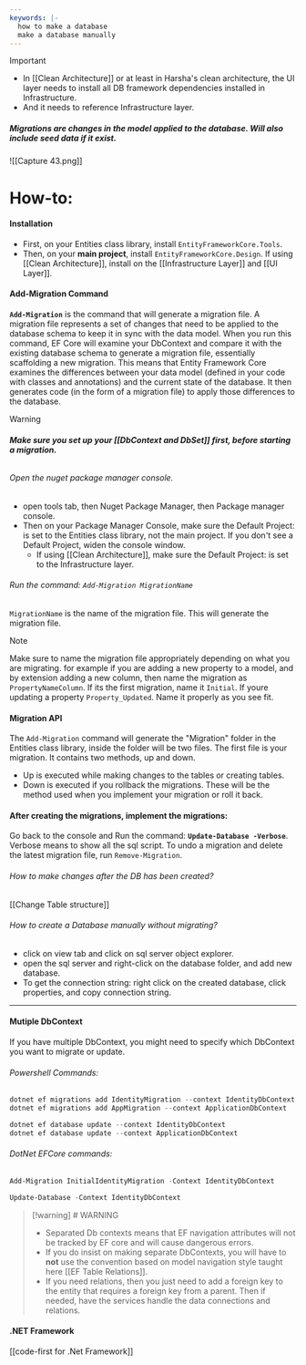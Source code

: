 ```yaml
---
keywords: |-
  how to make a database
  make a database manually
---
```

>[!important]
>- In [[Clean Architecture]] or at least in Harsha's clean architecture, the UI layer needs to install all DB framework dependencies installed in Infrastructure.
>- And it needs to reference Infrastructure layer.
##### Migrations are changes in the model applied to the database. Will also include seed data if it exist.
![[Capture 43.png]]
# How-to:
#### Installation
- First, on your Entities class library, install `EntityFrameworkCore.Tools`.
- Then, on your **main project**, install `EntityFrameworkCore.Design`.
If using [[Clean Architecture]], install on the [[Infrastructure Layer]] and [[UI Layer]].
#### Add-Migration Command
**`Add-Migration`** is the command that will generate a migration file. A migration file represents a set of changes that need to be applied to the database schema to keep it in sync with the data model.
When you run this command, EF Core will examine your DbContext and compare it with the existing database schema to generate a migration file, essentially scaffolding a new migration. This means that Entity Framework Core examines the differences between your data model (defined in your code with classes and annotations) and the current state of the database. It then generates code (in the form of a migration file) to apply those differences to the database.
>[!warning]
> ###### **Make sure you set up your [[DbContext and DbSet]] first, before starting a migration.**
###### Open the nuget package manager console.
- open tools tab, then Nuget Package Manager, then Package manager console.
- Then on your Package Manager Console, make sure the Default Project: is set to the Entities class library, not the main project. If you don't see a Default Project, widen the console window.
	- If using [[Clean Architecture]], make sure the Default Project: is set to the Infrastructure layer.
###### Run the command: `Add-Migration MigrationName`
`MigrationName` is the name of the migration file. This will generate the migration file.
>[!note]
>Make sure to name the migration file appropriately depending on what you are migrating.
>for example if you are adding a new property to a model, and by extension adding a new column, then name the migration as `PropertyNameColumn`. If its the first migration, name it `Initial`. If youre updating a property `Property_Updated`. Name it properly as you see fit.
#### Migration API
The `Add-Migration` command will generate the "Migration" folder in the Entities class library, inside the folder will be two files.
The first file is your migration. It contains two methods, up and down.
- Up is executed while making changes to the tables or creating tables.
- Down is executed if you rollback the migrations.
These will be the method used when you implement your migration or roll it back.
#### After creating the migrations, implement the migrations:
Go back to the console and Run the command: **`Update-Database -Verbose`**.
Verbose means to show all the sql script.
To undo a migration and delete the latest migration file, run `Remove-Migration`.
###### How to make changes after the DB has been created?
[[Change Table structure]]
###### How to create a Database manually without migrating?
- click on view tab and click on sql server object explorer.
- open the sql server and right-click on the database folder, and add new database.
- To get the connection string: right click on the created database, click properties, and copy connection string.
---
#### Mutiple DbContext
If you have multiple DbContext, you might need to specify which DbContext you want to migrate or update.
###### Powershell Commands:
```powershell
dotnet ef migrations add IdentityMigration --context IdentityDbContext
dotnet ef migrations add AppMigration --context ApplicationDbContext

dotnet ef database update --context IdentityDbContext
dotnet ef database update --context ApplicationDbContext
```
###### DotNet EFCore commands:
```powershell
Add-Migration InitialIdentityMigration -Context IdentityDbContext

Update-Database -Context IdentityDbContext
```
>[!warning] # WARNING
> - Separated Db contexts means that EF navigation attributes will not be tracked by EF core and will cause dangerous errors. 
> - If you do insist on making separate DbContexts, you will have to **not** use the convention based on model navigation style taught here [[EF Table Relations]].
>  - If you need relations, then you just need to add a foreign key to the entity that requires a foreign key from a parent. Then if needed, have the services handle the data connections and relations.
#### .NET Framework
[[code-first for .Net Framework]]